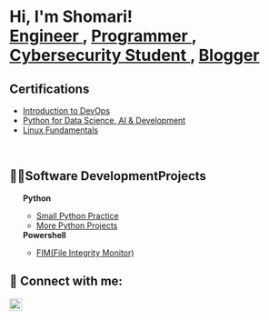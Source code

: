 

<!--
**ShomariC888/ShomariC888** is a ✨ _special_ ✨ repository because its `README.md` (this file) appears on your GitHub profile.

Here are some ideas to get you started:

- 🔭 I’m currently working on ...
- 🌱 I’m currently learning ...
- 👯 I’m looking to collaborate on ...
- 🤔 I’m looking for help with ...
- 💬 Ask me about ...
- 📫 How to reach me: ...
- 😄 Pronouns: ...
- ⚡ Fun fact: ...
-->
<h1>Hi, I'm Shomari! <br> <a href='https://www.linkedin.com/in/shomaricrockett28/'> Engineer </a>, <a href=''> Programmer </a>, <a href='https://github.com/ShomariC888/CyberSecurityProject'> Cybersecurity Student </a>, <a href='https://secureaiinsights.com'>Blogger</a></h1>

<h2>Certifications</h2>
<ul>
  <li><a href='https://www.coursera.org/account/accomplishments/certificate/SHL6FEF7BQC8'>Introduction to DevOps</a></li>
  <li><a href='https://www.coursera.org/account/accomplishments/certificate/ZK3VR4M3SG2E'>Python for Data Science, AI & Development</a></li>
  <li><a href='https://www.coursera.org/account/accomplishments/verify/3RPNWFBMUB3D'>Linux Fundamentals</a></li>
</ul><br>
  
<h2>👨‍💻Software DevelopmentProjects</h2>
<ul>
  <b> Python </b>
  <ul>
     <li><a href='https://github.com/ShomariC888/PythonPractice2023'> Small Python Practice</a></li>
     <li><a href='https://github.com/ShomariC888/Small-Python-Projects/tree/master'> More Python Projects</a></li>
  </ul>
  <b> Powershell</b>
  <ul>
    <li><a href='https://github.com/ShomariC888/CyberSecurityProject/tree/main/FIM'>FIM(File Integrity Monitor)</a></li>

  </ul>
</ul>
<h2>🤳 Connect with me:</h2>

<!--[<img align="left" alt="ShomariC | YouTube" width="22px" src="https://cdn.jsdelivr.net/npm/simple-icons@v3/icons/youtube.svg" />][youtube] -->
<!--[<img align="left" alt="ShomariC | Twitter" width="22px" src="https://cdn.jsdelivr.net/npm/simple-icons@v3/icons/twitter.svg" />][twitter] -->
[<img align="left" alt="ShomariC | LinkedIn" width="22px" src="https://cdn.jsdelivr.net/npm/simple-icons@v3/icons/linkedin.svg" />][linkedin]
<!--[<img align="left" alt="ShomariC | Instagram" width="22px" src="https://cdn.jsdelivr.net/npm/simple-icons@v3/icons/instagram.svg" />][instagram] -->


[linkedin]: https://linkedin.com/in/shomaricrockett28
